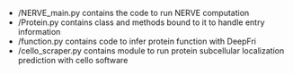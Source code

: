 - /NERVE_main.py contains the code to run NERVE computation
- /Protein.py contains class and methods bound to it to handle entry information
- /function.py contains code to infer protein function with DeepFri
- /cello_scraper.py contains module to run protein subcellular localization prediction with cello software

